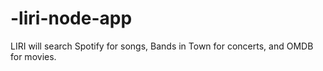 # -liri-node-app
LIRI will search Spotify for songs, Bands in Town for concerts, and OMDB for movies.
